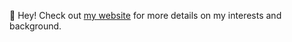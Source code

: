 👋 Hey! Check out [my website](russellyang.com) for more details on my interests and background.

<!---
yangrussell/yangrussell is a ✨ special ✨ repository because its `README.md` (this file) appears on your GitHub profile.
You can click the Preview link to take a look at your changes.
--->
